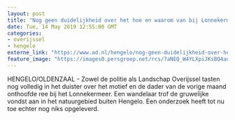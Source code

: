 ```yaml
---
layout: post
title: "Nog geen duidelijkheid over het hoe en waarom van bij Lonnekermeer onthoofde ree"
date: Tue, 14 May 2019 12:55:00 GMT
categories: 
- overijssel 
- hengelo 
externe_link: "https://www.ad.nl/hengelo/nog-geen-duidelijkheid-over-het-hoe-en-waarom-van-bij-lonnekermeer-onthoofde-ree~a1e76309/"
feature_image: "https://images0.persgroep.net/rcs/7aNEQ_W4YLXpiJKsBQ4aqd7j_8g/diocontent/145698221/_fitwidth/400/?appId=21791a8992982cd8da851550a453bd7f&quality=0.7"
---
```


HENGELO/OLDENZAAL - Zowel de politie als Landschap Overijssel tasten nog volledig in het duister over het motief en de dader van de vorige maand onthoofde ree bij het Lonnekermeer. Een wandelaar trof de gruwelijke vondst aan in het natuurgebied buiten Hengelo. Een onderzoek heeft tot nu toe echter nog niks opgeleverd.
